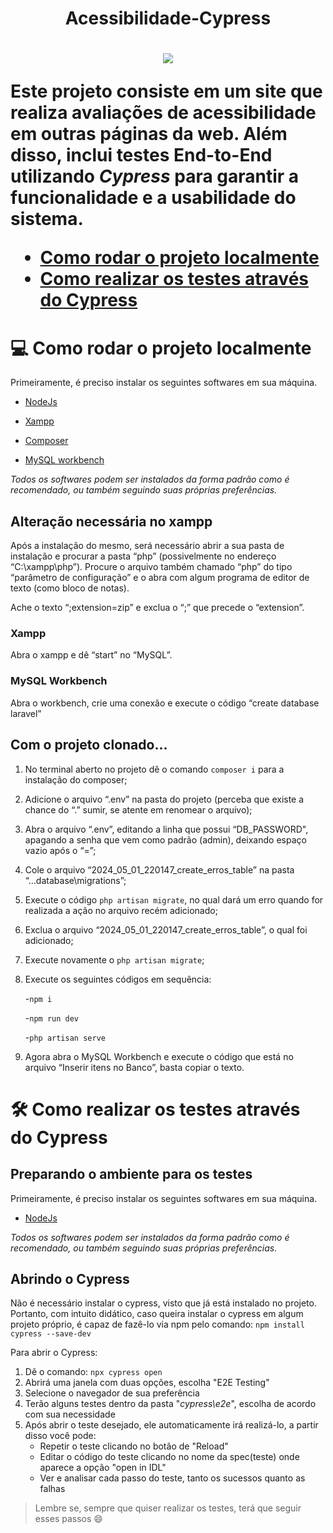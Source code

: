 <h1 align="center" > Acessibilidade-Cypress <h1>

<p align="center">
<img loading="lazy" src="http://img.shields.io/static/v1?label=STATUS&message=EM%20DESENVOLVIMENTO&color=GREEN&style=for-the-badge"/>
</p>

Este projeto consiste em um site que realiza avaliações de acessibilidade em outras páginas da web. Além disso, inclui testes End-to-End utilizando *Cypress* para garantir a funcionalidade e a usabilidade do sistema.

* [Como rodar o projeto localmente](#-como-rodar-o-projeto-localmente)
* [Como realizar os testes através do Cypress](#-como-realizar-os-testes-atraves-do-Cypress)

# 💻 Como rodar o projeto localmente
Primeiramente, é preciso instalar os seguintes softwares em sua máquina. 

- [NodeJs](https://nodejs.org/en)


- [Xampp](https://www.apachefriends.org/pt_br/index.html) 


- [Composer](https://getcomposer.org/download/ ) 


- [MySQL workbench](https://www.mysql.com/products/workbench/ ) 


*Todos os softwares podem ser instalados da forma padrão como é recomendado, ou também seguindo suas próprias preferências.* 

 

## Alteração necessária no xampp 

Após a instalação do mesmo, será necessário abrir a sua pasta de instalação e procurar a pasta “php” (possivelmente no endereço “C:\xampp\php”). Procure o arquivo também chamado “php” do tipo “parâmetro de configuração” e o abra com algum programa de editor de texto (como bloco de notas). 

Ache o texto “;extension=zip” e exclua o “;” que precede o “extension”. 

 

### Xampp 

Abra o xampp e dê “start” no “MySQL”. 

 

### MySQL Workbench

Abra o workbench, crie uma conexão e execute o código “create database laravel” 

 

## Com o projeto clonado... 

1. No terminal aberto no projeto dê o comando `composer i` para a instalação do composer; 

2. Adicione o arquivo “.env” na pasta do projeto (perceba que existe a chance do “.” sumir, se atente em renomear o arquivo); 

3. Abra o arquivo “.env”, editando a linha que possui “DB_PASSWORD", apagando a senha que vem como padrão (admin), deixando espaço vazio após o “=”; 

4. Cole o arquivo “2024_05_01_220147_create_erros_table” na pasta “...database\migrations”; 

5. Execute o código  `php artisan migrate`, no qual dará um erro quando for realizada a ação no arquivo recém adicionado; 

6. Exclua o arquivo “2024_05_01_220147_create_erros_table”, o qual foi adicionado; 

7. Execute novamente o `php artisan migrate`; 

8. Execute os seguintes códigos em sequência: 

   -`npm i`

   -`npm run dev`

   -`php artisan serve`

9. Agora abra o MySQL Workbench e execute o código que está no arquivo “Inserir itens no Banco”, basta copiar o texto.

# 🛠️ Como realizar os testes através do Cypress
## Preparando o ambiente para os testes

Primeiramente, é preciso instalar os seguintes softwares em sua máquina. 

- [NodeJs](https://nodejs.org/en)

*Todos os softwares podem ser instalados da forma padrão como é recomendado, ou também seguindo suas próprias preferências.* 

## Abrindo o Cypress

Não é necessário instalar o cypress, visto que já está instalado no projeto. Portanto, com intuito didático, caso queira instalar o cypress em algum projeto próprio, é capaz de fazê-lo via npm pelo comando: `npm install cypress --save-dev`

Para abrir o Cypress: 
1. Dê o comando: `npx cypress open` 
2. Abrirá uma janela com duas opções, escolha "E2E Testing"
3. Selecione o navegador de sua preferência
4. Terão alguns testes dentro da pasta "*cypress\e2e*", escolha de acordo com sua necessidade
5. Após abrir o teste desejado, ele automaticamente irá realizá-lo, a partir disso você pode:
   - Repetir o teste clicando no botão de "Reload"
   - Editar o código do teste clicando no nome da spec(teste) onde aparece a opção "open in IDL"
   - Ver e analisar cada passo do teste, tanto os sucessos quanto as falhas

> Lembre se, sempre que quiser realizar os testes, terá que seguir esses passos :smile: